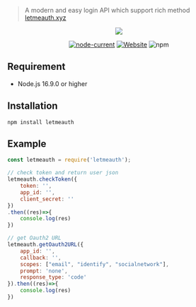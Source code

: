 > A modern and easy login API which support rich method [letmeauth.xyz](https://letmeauth.xyz) 
<div align="center">
  <p>
    <a href="https://www.npmjs.com/package/letmeauth" target="_blank"><img src="https://nodei.co/npm/letmeauth.png?downloads=true&downloadRank=true&stars=true"></a>
  </p>
  <p>
  <a href="https://nodejs.org/" target="_blank"><img alt="node-current" src="https://img.shields.io/node/v/letmeauth?logo=node.js&logoColor=white&style=flat-square"></a>
  <a href="https://letmeauth.xyz" target="_blank"><img alt="Website" src="https://img.shields.io/website?down_color=lightgrey&down_message=offline&up_color=green&up_message=website%20is%20up&url=https%3A%2F%2Fletmeauth.xyz"></a>
  <img alt="npm" src="https://img.shields.io/npm/v/letmeauth">

  </p>
  </div>

## Requirement
- Node.js 16.9.0 or higher

## Installation
```npm
npm install letmeauth
```
## Example
```js
const letmeauth = require('letmeauth');

// check token and return user json
letmeauth.checkToken({ 
    token: '',
    app_id: '',
    client_secret: ''
})
.then((res)=>{
    console.log(res)
})

// get Oauth2 URL
letmeauth.getOauth2URL({
    app_id: '',
    callback: '',
    scopes: ["email", "identify", "socialnetwork"],
    prompt: 'none',
    response_type: 'code'
}).then((res)=>{
    console.log(res)
})

```